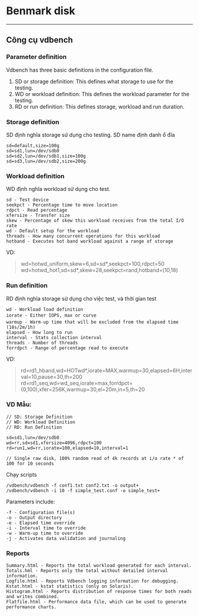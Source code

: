 # Benmark disk 
---
## Công cụ vdbench 

### Parameter definition

Vdbench has three basic definitions in the configuration file.
1. SD or storage definition: This defines what storage to use for the testing.
2. WD or workload definition: This defines the workload parameter for the testing.
3. RD or run definition: This defines storage, workload and run duration.

### Storage definition

SD định nghĩa storage sử dụng cho testing. SD name định danh ổ đĩa

```
sd=default,size=100g
sd=sd1,lun=/dev/sdb0
sd=sd2,lun=/dev/sdb1,size=100g
sd=sd3,lun=/dev/sdb2,size=200g
```

### Workload definition

WD định nghĩa workload sử dụng cho test. 

```
sd - Test device
seekpct - Percentage time to move location
rdpct - Read percentage
xfersize - Transfer size
skew - Percentage of skew this workload receives from the total I/O rate
wd - Default setup for the workload
threads - How many concurrent operations for this workload
hotband - Executes hot band workload against a range of storage
```

VD:
> wd=hotwd_uniform,skew=6,sd=sd*,seekpct=100,rdpct=50 wd=hotwd_hot1,sd=sd*,skew=28,seekpct=rand,hotband=(10,18)


### Run definition

RD định nghĩa storage sử dụng cho việc test, và thời gian test

```
wd - Workload load definition
iorate - Either IOPS, max or curve
warmup - Warm-up time that will be excluded from the elapsed time (10s/2m/1h)
elapsed - How long to run
interval - Stats collection interval
threads - Number of threads
forrdpct - Range of percentage read to execute
```

VD:
> rd=rd1_hband,wd=HOTwd*,iorate=MAX,warmup=30,elapsed=6H,interval=10,pause=30,th=200 rd=rd1_seq,wd=wd_seq,iorate=max,forrdpct=(0,100),xfer=256K,warmup=30,el=20m,in=5,th=20


### VD Mẫu:

```
// SD: Storage Definition 
// WD: Workload Definition 
// RD: Run Definition
 
sd=sd1,lun=/dev/sdb0
wd=rr,sd=sd1,xfersize=4096,rdpct=100
rd=run1,wd=rr,iorate=100,elapsed=10,interval=1
 
// Single raw disk, 100% random read of 4k records at i/o rate * of 100 for 10 seconds
```

Chạy scripts
```
/vdbench/vdbench -f conf1.txt conf2.txt -o output+
/vdbench/vdbench -i 10 -f simple_test.conf -o simple_test+
```

Parameters include:
```
-f - Configuration file(s)
-o - Output directory
-e - Elapsed time override
-i - Interval time to override
-w - Warm-up time to override
-j - Activates data validation and journaling
```

### Reports
```
Summary.html - Reports the total workload generated for each interval.
Totals.hml - Reports only the total without detailed interval information.
Logfile.html - Reports Vdbench logging information for debugging.
Kstat.html - kstat statistics (only on Solaris).
Histogram.html - Reports distribution of response times for both reads and writes combined.
Flatfile.html - Performance data file, which can be used to generate performance charts.
```